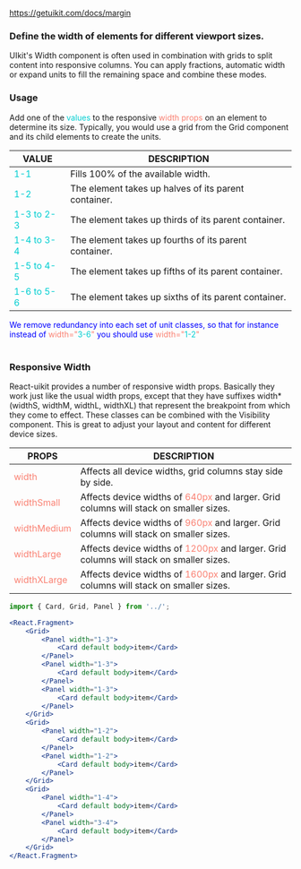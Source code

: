https://getuikit.com/docs/margin

### Define the width of elements for different viewport sizes.
UIkit's Width component is often used in combination with grids to split content into responsive columns.
You can apply fractions, automatic width or expand units to fill the remaining space and combine these modes.

### Usage
Add one of the <span style="color:darkturquoise">values</span> to the responsive <span style="color:salmon">width props</span> on an element to determine its size.
Typically, you would use a grid from the Grid component and its child elements to create the units.

| VALUE  | DESCRIPTION |
| ----- | ----------- |
| <span style="color:darkturquoise">1-1</span> | Fills 100% of the available width. |
| <span style="color:darkturquoise">1-2</span> | The element takes up halves of its parent container. |
| <span style="color:darkturquoise">1-3 to 2-3</span> | The element takes up thirds of its parent container. |
| <span style="color:darkturquoise">1-4 to 3-4</span> | The element takes up fourths of its parent container. |
| <span style="color:darkturquoise">1-5 to 4-5</span> | The element takes up fifths of its parent container. |
| <span style="color:darkturquoise">1-6 to 5-6</span> | The element takes up sixths of its parent container. |

<span style="color:blue">We remove redundancy into each set of unit classes, so that for instance instead of </span><span style="color:salmon">width="</span><span style="color:darkturquoise">3-6</span><span style="color:salmon">" </span> <span style="color:blue"> you should use </span><span style="color:salmon">width="</span><span style="color:darkturquoise">1-2</span><span style="color:salmon">"</span><br /><br />

### Responsive Width
React-uikit provides a number of responsive width props.
Basically they work just like the usual width props, except that they have suffixes width* (widthS, widthM, widthL, widthXL) that represent the breakpoint from which they come to effect.
These classes can be combined with the Visibility component.
This is great to adjust your layout and content for different device sizes.

| PROPS  | DESCRIPTION |
| ----- | ----------- |
| <span style="color:salmon">width</span> | Affects all device widths, grid columns stay side by side. |
| <span style="color:salmon">widthSmall</span> | Affects device widths of <span style="color:salmon">640px</span> and larger. Grid columns will stack on smaller sizes. |
| <span style="color:salmon">widthMedium</span> | Affects device widths of <span style="color:salmon">960px</span> and larger. Grid columns will stack on smaller sizes. |
| <span style="color:salmon">widthLarge</span> | Affects device widths of <span style="color:salmon">1200px</span> and larger. Grid columns will stack on smaller sizes. |
| <span style="color:salmon">widthXLarge</span> | Affects device widths of <span style="color:salmon">1600px</span> and larger. Grid columns will stack on smaller sizes. |

```jsx
import { Card, Grid, Panel } from '../';

<React.Fragment>
    <Grid>
        <Panel width="1-3">
            <Card default body>item</Card>
        </Panel>
        <Panel width="1-3">
            <Card default body>item</Card>
        </Panel>
        <Panel width="1-3">
            <Card default body>item</Card>
        </Panel>
    </Grid>
    <Grid>
        <Panel width="1-2">
            <Card default body>item</Card>
        </Panel>
        <Panel width="1-2">
            <Card default body>item</Card>
        </Panel>
    </Grid>
    <Grid>
        <Panel width="1-4">
            <Card default body>item</Card>
        </Panel>
        <Panel width="3-4">
            <Card default body>item</Card>
        </Panel>
    </Grid>
</React.Fragment>
```
